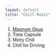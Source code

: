 ```yaml
---
layout: default
title: "Chill Music"
---
```


1. [Magnum Opus](/chill/magnum_opus.html)
2. Time Capsule
3. Minty Chill
4. Chill for Driving

